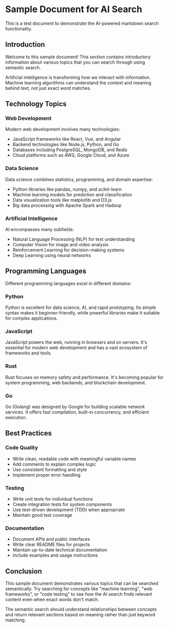 # Sample Document for AI Search

This is a test document to demonstrate the AI-powered markdown search functionality.

## Introduction

Welcome to this sample document! This section contains introductory information about various topics that you can search through using semantic search.

Artificial intelligence is transforming how we interact with information. Machine learning algorithms can understand the context and meaning behind text, not just exact word matches.

## Technology Topics

### Web Development

Modern web development involves many technologies:
- JavaScript frameworks like React, Vue, and Angular
- Backend technologies like Node.js, Python, and Go
- Databases including PostgreSQL, MongoDB, and Redis
- Cloud platforms such as AWS, Google Cloud, and Azure

### Data Science

Data science combines statistics, programming, and domain expertise:
- Python libraries like pandas, numpy, and scikit-learn
- Machine learning models for prediction and classification
- Data visualization tools like matplotlib and D3.js
- Big data processing with Apache Spark and Hadoop

### Artificial Intelligence

AI encompasses many subfields:
- Natural Language Processing (NLP) for text understanding
- Computer Vision for image and video analysis
- Reinforcement Learning for decision-making systems
- Deep Learning using neural networks

## Programming Languages

Different programming languages excel in different domains:

### Python
Python is excellent for data science, AI, and rapid prototyping. Its simple syntax makes it beginner-friendly, while powerful libraries make it suitable for complex applications.

### JavaScript
JavaScript powers the web, running in browsers and on servers. It's essential for modern web development and has a vast ecosystem of frameworks and tools.

### Rust
Rust focuses on memory safety and performance. It's becoming popular for system programming, web backends, and blockchain development.

### Go
Go (Golang) was designed by Google for building scalable network services. It offers fast compilation, built-in concurrency, and efficient execution.

## Best Practices

### Code Quality
- Write clean, readable code with meaningful variable names
- Add comments to explain complex logic
- Use consistent formatting and style
- Implement proper error handling

### Testing
- Write unit tests for individual functions
- Create integration tests for system components
- Use test-driven development (TDD) when appropriate
- Maintain good test coverage

### Documentation
- Document APIs and public interfaces
- Write clear README files for projects
- Maintain up-to-date technical documentation
- Include examples and usage instructions

## Conclusion

This sample document demonstrates various topics that can be searched semantically. Try searching for concepts like "machine learning", "web frameworks", or "code testing" to see how the AI search finds relevant content even when exact words don't match.

The semantic search should understand relationships between concepts and return relevant sections based on meaning rather than just keyword matching.
